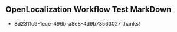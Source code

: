 ## OpenLocalization Workflow Test MarkDown
* 8d2311c9-1ece-496b-a8e8-4d9b73563027 thanks!

<!--HONumber=Jul16_HO2-->


